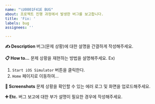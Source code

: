 ```yaml
---
name: "\U0001F41E BUG"
about: 프로젝트 진행 과정에서 발생한 버그를 보고합니다.
title: 'Fix: '
labels: bug
assignees: ''

---
```


**✍ Description**
버그(문제 상황)에 대한 설명을 간결하게 작성해주세요.

**📋 How to...**
문제 상황을 재현하는 방법을 설명해주세요.
Ex)
1. `Start iOS Simulator` 버튼을 클릭한다.
2. `Home` 페이지로 이동하여...

**📸 Screenshots**
문제 상황을 확인할 수 있는 에러 로그 및 화면을 업로드해주세요.

**➕ Etc.**
버그 보고에 대한 부가 설명이 필요한 경우에 작성해주세요.